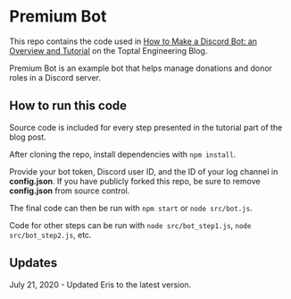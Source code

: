 # Premium Bot

This repo contains the code used in [How to Make a Discord Bot: an Overview and Tutorial](https://www.toptal.com/chatbot/how-to-make-a-discord-bot) on the Toptal Engineering Blog.

Premium Bot is an example bot that helps manage donations and donor roles in a Discord server.

## How to run this code

Source code is included for every step presented in the tutorial part of the blog post.

After cloning the repo, install dependencies with `npm install`.

Provide your bot token, Discord user ID, and the ID of your log channel in **config.json**. If you have publicly forked this repo, be sure to remove **config.json** from source control.

The final code can then be run with `npm start` or `node src/bot.js`.

Code for other steps can be run with `node src/bot_step1.js`, `node src/bot_step2.js`, etc.

## Updates

July 21, 2020 - Updated Eris to the latest version.
